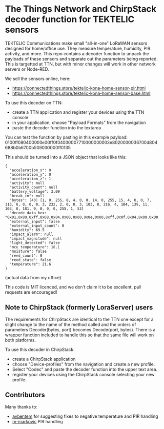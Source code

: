 # The Things Network and ChirpStack decoder function for TEKTELIC sensors
TEKTELIC Communications make small "all-in-one" LoRaWAN sensors designed for home/office use. They measure temperature, humidity, PIR activity, and more. This repo contains a decoder function to unpack the payloads of these sensors and separate out the parameters being reported. This is targetted at TTN, but with minor changes will work in other network servers or Node-RED.

We sell the sensors online, here:
 * https://connectedthings.store/tektelic-kona-home-sensor-pir.html
 * https://connectedthings.store/tektelic-kona-home-sensor-base.html

To use this decoder on TTN:
* create a TTN application and register your devices using the TTN console
* in your application, choose "Payload Formats" from the navigation
* paste the decoder function into the textarea

You can test the function by pasting in this example payload: 0100ff080400000e00ff0f04000007710000000003e8020000036700d804688b0b6700b509000000ff0135

This should be turned into a JSON object that looks like this:
```
{
  "acceleration_x": 0
  "acceleration_y": 0
  "acceleration_z": 1
  "activity": null
  "activity_count": null
  "battery_voltage": 3.09
  "break_in": null
  "bytes": (43) [1, 0, 255, 8, 4, 0, 0, 14, 0, 255, 15, 4, 0, 0, 7, 113, 0, 0, 0, 0, 3, 232, 2, 0, 0, 3, 103, 0, 216, 4, 104, 139, 11, 103, 0, 181, 9, 0, 0, 0, 255, 1, 53]
  "decode_data_hex: "0x01,0x00,0xff,0x08,0x04,0x00,0x00,0x0e,0x00,0xff,0x0f,0x04,0x00,0x00,0x07,0x71,0x00,0x00,0x00,0x00,0x03,0xe8,0x02,0x00,0x00,0x03,0x67,0x00,0xd8,0x04,0x68,0x8b,0x0b,0x67,0x00,0xb5,0x09,0x00,0x00,0x00,0xff,0x01,0x35"
  "external_input": false
  "external_input_count": 0
  "humidity": 69.5
  "impact_alarm": null
  "impact_magnitude": null
  "light_detected": false
  "mcu_temperature": 18.1
  "moisture": false
  "reed_count": 0
  "reed_state": false
  "temperature": 21.6
}
```
(actual data from my office)

This code is MIT licenced, and we don't claim it to be excellent, pull requests are encouraged!

## Note to ChirpStack (formerly LoraServer) users

The requirements for ChirpStack are identical to the TTN one except for a slight change to the name of the method called and the orders of parameters Decoder(bytes, port) becomes Decode(port, bytes). There is a wrapper function included to handle this so that the same file will work on both platforms.

To use this decoder in ChirpStack:
* create a ChirpStack application
* choose "Device-profiles" from the navigation and create a new profile.
* Select "Codec" and paste the decoder function into the upper text area.
* register your devices using the ChirpStack console selecting your new profile.

## Contributors
Many thanks to:
 * [avbentem](https://github.com/avbentem) for suggesting fixes to negative temperature and PIR handling
 * [m-markovic](https://github.com/m-markovic) PIR handling

